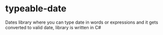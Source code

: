 # typeable-date
Dates library where you can type date in words or expressions and it gets converted to valid date, library is written in C#
